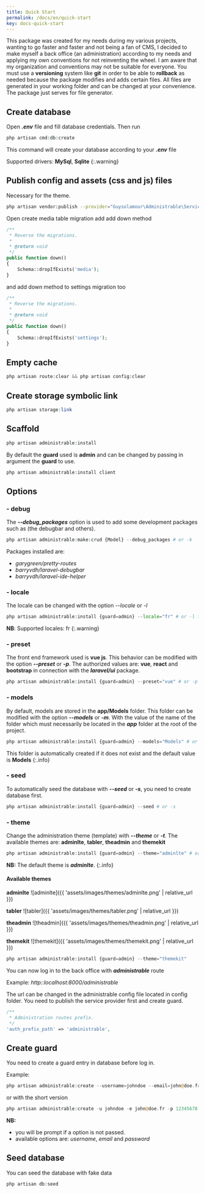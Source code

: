 ```yaml
---
title: Quick Start
permalink: /docs/en/quick-start
key: docs-quick-start
---
```



This package was created for my needs during my various projects, wanting to go faster and faster and not being a fan of CMS, I decided to make myself a back office (an administration) according to my needs and applying my own conventions for not reinventing the wheel. I am aware that my organization and conventions may not be suitable for everyone.
You must use a **versioning** system like **git** in order to be able to **rollback** as needed because the package modifies and adds certain files.
All files are generated in your working folder and can be changed at your convenience. The package just serves for
file generator.



## Create database

Open ***.env*** file and fill database credentials.
Then run

```php
php artisan cmd:db:create
```

This command will create your database according to your ***.env*** file

Supported drivers: **MySql**, **Sqlite**
{:.warning}


## Publish config and assets (css and js) files

Necessary for the theme.

```bash
php artisan vendor:publish --provider="Guysolamour\Administrable\ServiceProvider"
```

Open create media table migration add add down method

```php
/**
 * Reverse the migrations.
 *
 * @return void
 */
public function down()
{
    Schema::dropIfExists('media');
}
```

and add down method to settings migration too

```php
/**
 * Reverse the migrations.
 *
 * @return void
 */
public function down()
{
    Schema::dropIfExists('settings');
}
```
## Empty  cache

```php
php artisan route:clear && php artisan config:clear
```

##  Create storage symbolic link

```php
php artisan storage:link
```

## Scaffold

```php
php artisan administrable:install
```

By default the **guard** used is **admin** and can be changed by passing in argument the **guard** to use.

```php
php artisan administrable:install client
```

## Options

### - debug

The ***--debug_packages*** option is used to add some development packages
such as (the debugbar and others).

```php
php artisan administrable:make:crud {Model} --debug_packages # or -k
```
Packages installed are:
- *garygreen/pretty-routes*
- *barryvdh/laravel-debugbar*
- *barryvdh/laravel-ide-helper*

### - locale

The locale can be changed with the option *--locale* or *-l*

```php
php artisan administrable:install {guard=admin} --locale="fr" # or -l fr
```

**NB**: Supported locales: fr
{:.warning}

### - preset

The front end framework used is **vue js**. This behavior can be modified with the option ***--preset*** or ***-p***.
The authorized values are: **vue**, **react** and **bootstrap** in connection with the ***laravel/ui*** package.

```php
php artisan administrable:install {guard=admin} --preset="vue" # or -p vue
```

### - models

By default, models are stored in the **app/Models** folder. This folder can be modified with the option ***--models*** or ***-m***.
With the value of the name of the folder which must necessarily be located in the ***app*** folder at the root of the project.


```php
php artisan administrable:install {guard=admin} --models="Models" # or -m Models
```

This folder is automatically created if it does not exist and the default value is **Models**
{:.info}

### - seed
To automatically seed the database with ***--seed*** or ***-s***, you need to create database first.

```php
php artisan administrable:install {guard=admin} --seed # or -s
```

### - theme

Change the administration theme (template) with ***--theme*** or ***-t***. The available themes are: **adminlte**, **tabler**, **theadmin** and **themekit**

```php
php artisan administrable:install {guard=admin} --theme="adminlte" # or -t adminlte
```

**NB:** The default theme is ***adminlte***.
{:.info}

#### Available themes

**adminlte**
![adminlte]({{ 'assets/images/themes/adminlte.png' | relative_url }})

**tabler**
![tabler]({{ 'assets/images/themes/tabler.png' | relative_url }})

**theadmin**
![theadmin]({{ 'assets/images/themes/theadmin.png' | relative_url }})

**themekit**
![themekit]({{ 'assets/images/themes/themekit.png' | relative_url }})

```php
php artisan administrable:install {guard=admin} --theme="themekit"
```

You can now log in to the back office with ***administrable*** route

Example: *http::localhost:8000/administrable*

The url can be changed in the administrable config file located in config folder.
You need to publish the service provider first  and create guard.

```php
/**
 * Administration routes prefix.
 */
'auth_prefix_path' => 'administrable',
```

## Create guard

You need to create a guard entry in database before log in.

Example:

```php
php artisan administrable:create --username=johndoe --email=john@doe.fr --password=12345678
```

or with the short version

```php
php artisan administrable:create -u johndoe -e john@doe.fr -p 12345678
```

**NB:**

- you will be prompt if a option is not passed.
- available options are: *username*, *email* and *password*

## Seed database

You can seed the database with fake data

```php
php artisan db:seed 
```
